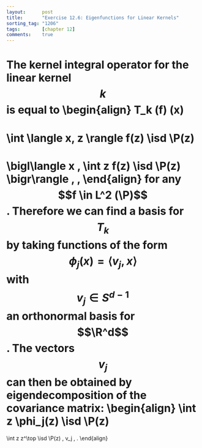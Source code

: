 ```yaml
---
layout:      post
title:       "Exercise 12.6: Eigenfunctions for Linear Kernels"
sorting_tag: "1206"
tags:        [chapter 12]
comments:    true
---
```


The kernel integral operator for the linear kernel $$k$$ is equal to
\begin{align}
  T_k (f) (x)
  =
  \int
    \langle x, z \rangle
    f(z)
    \isd \P(z)
  =
  \bigl\langle x , \int z f(z) \isd \P(z) \bigr\rangle
  \, ,
\end{align}
for any $$f \in L^2 (\P)$$. Therefore we can find a basis for $$T_k$$ by taking
functions of the form $$\phi_j (x) = \langle v_j , x \rangle$$ with
$$ v_j \in S^{d - 1}$$ an orthonormal basis for $$\R^d$$. The vectors $$v_j$$
can then be obtained by eigendecomposition of the covariance matrix:
\begin{align}
  \int z \phi_j(z) \isd \P(z)
  =
  \int z z^\top \isd \P(z) \, v_j
  \, .
\end{align}
